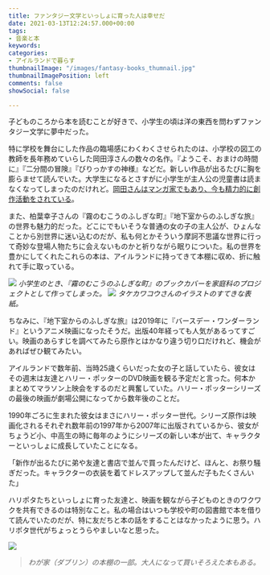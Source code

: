 ```yaml
---
title: ファンタジー文学といっしょに育った人は幸せだ
date: 2021-03-13T12:24:57.000+00:00
tags: 
- 音楽と本
keywords: 
categories:
- アイルランドで暮らす
thumbnailImage: "/images/fantasy-books_thumnail.jpg"
thumbnailImagePosition: left
comments: false
showSocial: false

---
```

子どものころから本を読むことが好きで、小学生の頃は洋の東西を問わずファンタジー文学に夢中だった。
<!--more-->
特に学校を舞台にした作品の臨場感にわくわくさせられたのは、小学校の図工の教師を長年務めていらした岡田淳さんの数々の名作。『ようこそ、おまけの時間に』『二分間の冒険』『びりっかすの神様』などだ。新しい作品が出るたびに胸を膨らませて読んでいた。大学生になるとさすがに小学生が主人公の児童書は読まなくなってしまったのだけれど。[岡田さんはマンガ家でもあり、今も精力的に創作活動をされている](https://www.facebook.com/pg/%E5%B2%A1%E7%94%B0-%E6%B7%B3-419219824792972/posts/ "岡田淳さんのFB")。

また、柏葉幸子さんの『霧のむこうのふしぎな町』『地下室からのふしぎな旅』の世界も魅力的だった。どこにでもいそうな普通の女の子の主人公が、ひょんなことから別世界に迷い込むのだが、私も何とかそういう摩訶不思議な世界に行って奇妙な登場人物たちに会えないものかと祈りながら眠りについた。私の世界を豊かにしてくれたこれらの本は、アイルランドに持ってきて本棚に収め、折に触れて手に取っている。

![](/images/fantasy-books-2.jpg) _小学生のとき、『霧のむこうのふしぎな町』のブックカバーを家庭科のプロジェクトとして作ってしまった。_
![](/images/fantasy-books-1.jpg)
_タケカワコウさんのイラストのすてきな表紙。_

ちなみに、『地下室からのふしぎな旅』は2019年に『バースデー・ワンダーランド』というアニメ映画になったそうだ。出版40年経っても人気があるってすごい。映画のあらすじを調べてみたら原作とはかなり違う切り口だけれど、機会があればぜひ観てみたい。

アイルランドで数年前、当時25歳くらいだった女の子と話していたら、彼女はその週末は友達とハリー・ポッターのDVD映画を観る予定だと言った。何本かまとめてマラソン上映会をするのだと興奮していた。ハリー・ポッターシリーズの最後の映画が劇場公開になってから数年後のことだ。

1990年ごろに生まれた彼女はまさにハリー・ポッター世代。シリーズ原作は映画化されるそれぞれ数年前の1997年から2007年に出版されているから、彼女がちょうど小、中高生の時に毎年のようにシリーズの新しい本が出て、キャラクターといっしょに成長していたことになる。

「新作が出るたびに弟や友達と書店で並んで買ったんだけど、ほんと、お祭り騒ぎだった。キャラクターの衣装を着てドレスアップして並んだ子もたくさんいた」

ハリポタたちといっしょに育った友達と、映画を観ながら子どものときのワクワクを共有できるのは特別なこと。私の場合はいつも学校や町の図書館で本を借りて読んでいたのだが、特に友だちと本の話をすることはなかったように思う。ハリポタ世代がちょっとうらやましいなと思った。

![](/images/fantasy-books-3.jpg)

> _わが家（ダブリン）の本棚の一部。大人になって買いそろえた本もある。_